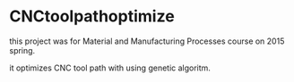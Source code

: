 # CNCtoolpathoptimize

this project was for Material and Manufacturing Processes course on 2015 spring.

it optimizes CNC tool path with using genetic algoritm.
